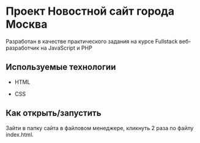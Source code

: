 # Проект Новостной сайт города Москва

Разработан в качестве практического задания на курсе Fullstack веб-разработчик на JavaScript и PHP

## Используемые технологии

- HTML

- CSS

## Как открыть/запустить

Зайти в папку сайта в файловом менеджере, кликнуть 2 раза по файлу index.html.
